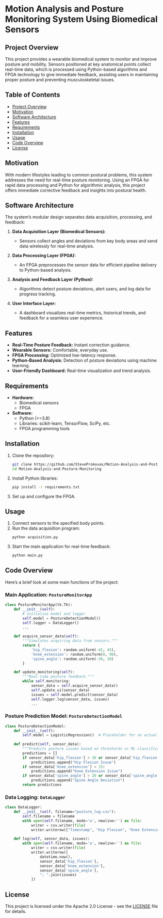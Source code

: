 # Motion Analysis and Posture Monitoring System Using Biomedical Sensors

## Project Overview

This project provides a wearable biomedical system to monitor and improve posture and mobility. Sensors positioned at key anatomical points collect real-time data, which is processed using Python-based algorithms and FPGA technology to give immediate feedback, assisting users in maintaining proper posture and preventing musculoskeletal issues.

## Table of Contents
- [Project Overview](#project-overview)
- [Motivation](#motivation)
- [Software Architecture](#software-architecture)
- [Features](#features)
- [Requirements](#requirements)
- [Installation](#installation)
- [Usage](#usage)
- [Code Overview](#code-overview)
- [License](#license)

## Motivation

With modern lifestyles leading to common postural problems, this system addresses the need for real-time posture monitoring. Using an FPGA for rapid data processing and Python for algorithmic analysis, this project offers immediate corrective feedback and insights into postural health.

## Software Architecture

The system’s modular design separates data acquisition, processing, and feedback:

1. **Data Acquisition Layer (Biomedical Sensors):**
   - Sensors collect angles and deviations from key body areas and send data wirelessly for real-time analysis.

2. **Data Processing Layer (FPGA):**
   - An FPGA preprocesses the sensor data for efficient pipeline delivery to Python-based analysis.

3. **Analysis and Feedback Layer (Python):**
   - Algorithms detect posture deviations, alert users, and log data for progress tracking.
   
4. **User Interface Layer:**
   - A dashboard visualizes real-time metrics, historical trends, and feedback for a seamless user experience.

## Features
- **Real-Time Posture Feedback:** Instant correction guidance.
- **Wearable Sensors:** Comfortable, everyday use.
- **FPGA Processing:** Optimized low-latency response.
- **Python-Based Analysis:** Detection of posture deviations using machine learning.
- **User-Friendly Dashboard:** Real-time visualization and trend analysis.

## Requirements
- **Hardware:**
  - Biomedical sensors
  - FPGA
- **Software:**
  - Python (>=3.8)
  - Libraries: scikit-learn, TensorFlow, SciPy, etc.
  - FPGA programming tools

## Installation
1. Clone the repository:
   ```bash
   git clone https://github.com/SteveProkovas/Motion-Analysis-and-Posture-Monitoring-System.git
   cd Motion-Analysis-and-Posture-Monitoring
   ```
2. Install Python libraries:
   ```bash
   pip install -r requirements.txt
   ```
3. Set up and configure the FPGA.

## Usage
1. Connect sensors to the specified body points.
2. Run the data acquisition program:
   ```bash
   python acquisition.py
   ```
3. Start the main application for real-time feedback:
   ```bash
   python main.py
   ```

## Code Overview

Here’s a brief look at some main functions of the project:

### **Main Application**: `PostureMonitorApp`

```python
class PostureMonitorApp(tk.Tk):
    def __init__(self):
        # Initialize model and logger
        self.model = PostureDetectionModel()
        self.logger = DataLogger()
        ...
        
    def acquire_sensor_data(self):
        """Simulates acquiring data from sensors."""
        return {
            'hip_flexion': random.uniform(-45, 45),
            'knee_extension': random.uniform(0, 90),
            'spine_angle': random.uniform(-30, 30)
        }

    def update_monitoring(self):
        """Real-time posture feedback."""
        while self.monitoring:
            sensor_data = self.acquire_sensor_data()
            self.update_ui(sensor_data)
            issues = self.model.predict(sensor_data)
            self.logger.log(sensor_data, issues)
            ...
```

### **Posture Prediction Model**: `PostureDetectionModel`

```python
class PostureDetectionModel:
    def __init__(self):
        self.model = LogisticRegression()  # Placeholder for an actual ML model
        
    def predict(self, sensor_data):
        """Predicts posture issues based on thresholds or ML classifications."""
        predictions = []
        if sensor_data['hip_flexion'] > 30 or sensor_data['hip_flexion'] < -30:
            predictions.append("Hip Flexion Issue")
        if sensor_data['knee_extension'] < 15:
            predictions.append("Knee Extension Issue")
        if sensor_data['spine_angle'] > 20 or sensor_data['spine_angle'] < -20:
            predictions.append("Spine Angle Deviation")
        return predictions
```

### **Data Logging**: `DataLogger`

```python
class DataLogger:
    def __init__(self, filename="posture_log.csv"):
        self.filename = filename
        with open(self.filename, mode='w', newline='') as file:
            writer = csv.writer(file)
            writer.writerow(["Timestamp", "Hip Flexion", "Knee Extension", "Spine Angle", "Issues"])
    
    def log(self, sensor_data, issues):
        with open(self.filename, mode='a', newline='') as file:
            writer = csv.writer(file)
            writer.writerow([
                datetime.now(),
                sensor_data['hip_flexion'],
                sensor_data['knee_extension'],
                sensor_data['spine_angle'],
                "; ".join(issues)
            ])
```

## License
This project is licensed under the Apache 2.0 License - see the [LICENSE](LICENSE) file for details.
